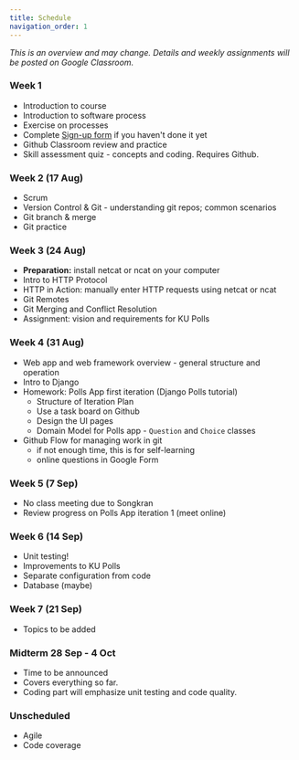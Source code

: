 ```yaml
---
title: Schedule
navigation_order: 1
---
```


*This is an overview and may change. Details and weekly assignments will be posted on Google Classroom.*

### Week 1

* Introduction to course
* Introduction to software process
* Exercise on processes
* Complete [Sign-up form](https://forms.gle/fh9SqvmA9yPh1ur6A) if you haven't done it yet
* Github Classroom review and practice
* Skill assessment quiz - concepts and coding. Requires Github.

### Week 2 (17 Aug)

* Scrum
* Version Control & Git - understanding git repos; common scenarios
* Git branch & merge
* Git practice

### Week 3 (24 Aug)

* **Preparation:** install netcat or ncat on your computer
* Intro to HTTP Protocol
* HTTP in Action: manually enter HTTP requests using netcat or ncat
* Git Remotes
* Git Merging and Conflict Resolution
* Assignment: vision and requirements for KU Polls

### Week 4 (31 Aug)

* Web app and web framework overview - general structure and operation
* Intro to Django
* Homework: Polls App first iteration (Django Polls tutorial)
  - Structure of Iteration Plan
  - Use a task board on Github
  - Design the UI pages
  - Domain Model for Polls app - `Question` and `Choice` classes
* Github Flow for managing work in git
  - if not enough time, this is for self-learning
  - online questions in Google Form

### Week 5 (7 Sep)

* No class meeting due to Songkran
* Review progress on Polls App iteration 1 (meet online)

### Week 6 (14 Sep)

* Unit testing!
* Improvements to KU Polls
* Separate configuration from code
* Database (maybe)

### Week 7 (21 Sep)

* Topics to be added

### Midterm 28 Sep - 4 Oct

* Time to be announced
* Covers everything so far.
* Coding part will emphasize unit testing and code quality.
### Unscheduled

* Agile
* Code coverage
